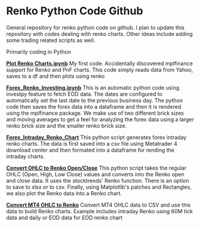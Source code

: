# Renko Python Code Github
General repository for renko python code on github. I plan to update this repository with codes dealing with renko charts.
Other ideas include adding some trading related scripts as well.

Primarily coding in Python

**[Plot Renko Charts.ipynb](https://github.com/chranga/renkocharts/blob/main/Plot%20Renko%20Charts.ipynb)** My first code. Accidentally discovered mplfinance support for Renko and PnF charts.
This code simply reads data from Yahoo, saves to a df and then plots using renko

**[Forex_Renko_Investing.ipynb](https://github.com/chranga/renkocharts/blob/main/Forex_Renko_Investing.ipynb)** This is an automatic python code using investpy feature to fetch EOD data. The dates are configured to automatically set the last date to the previous business day. The python code then saves the forex data into a dataframe and then it is rendered using the mplfinance package.
We make use of two different brick sizes and moving averages to get a feel for analyzing the forex data using a larger renko brick size and the smaller renko brick size.

**[Forex_Intraday_Renko_Chart](https://github.com/chranga/renkocharts/blob/main/Forex_Intraday_Renko_Chart.ipynb)** This python script generates forex intraday renko charts. The data is first saved into a csv file using Metatrader 4 download center and then formated into a dataframe for rending the intraday charts.

**[Convert OHLC to Renko Open/Close](https://github.com/chranga/renkocharts/blob/main/convert_to_renko_ohlc.ipynb)** This python script takes the regular OHLC (Open, High, Low Close) values and converts into the Renko open and close data. It uses the stocktrends' Renko function. There is an option to save to xlsx or to csv. Finally, using Matplotlib's patches and Rectangles, we also plot the Renko data into a Renko chart.

**[Convert MT4 OHLC to Renko](https://github.com/chranga/renkocharts/blob/main/renko_conv_from_mt4_csv.ipynb)** Convert MT4 OHLC data to CSV and use this data to build Renko charts. Example includes intraday Renko using 60M tick data and daily or EOD data for EOD renko chart
